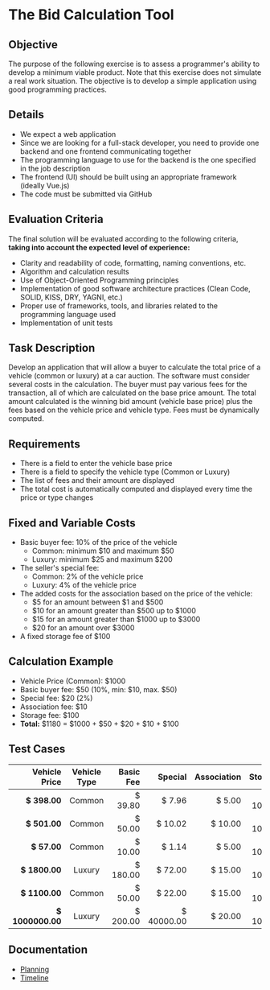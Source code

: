 # The Bid Calculation Tool

## Objective
The purpose of the following exercise is to assess a programmer's ability to develop a minimum viable product. Note that this exercise does not simulate a real work situation. The objective is to develop a simple application using good programming practices. 

## Details 
- We expect a web application 
- Since we are looking for a full-stack developer, you need to provide one backend and one frontend communicating together 
- The programming language to use for the backend is the one specified in the job description 
- The frontend (UI) should be built using an appropriate framework (ideally Vue.js) 
- The code must be submitted via GitHub 

## Evaluation Criteria 
The final solution will be evaluated according to the following criteria, **taking into account the expected level of experience:**
- Clarity and readability of code, formatting, naming conventions, etc. 
- Algorithm and calculation results 
- Use of Object-Oriented Programming principles 
- Implementation of good software architecture practices (Clean Code, SOLID, KISS, DRY, YAGNI, etc.) 
- Proper use of frameworks, tools, and libraries related to the programming language used 
- Implementation of unit tests 

## Task Description 
Develop an application that will allow a buyer to calculate the total price of a vehicle (common or luxury) at a car auction. The software must consider several costs in the calculation. The buyer must pay various fees for the transaction, all of which are calculated on the base price amount. The total amount calculated is the winning bid amount (vehicle base price) plus the fees based on the vehicle price and vehicle type. Fees must be dynamically computed. 

## Requirements
- There is a field to enter the vehicle base price 
- There is a field to specify the vehicle type (Common or Luxury) 
- The list of fees and their amount are displayed 
- The total cost is automatically computed and displayed every time the price or type changes 

## Fixed and Variable Costs 
 
- Basic buyer fee: 10% of the price of the vehicle 
  - Common: minimum $10 and maximum $50 
  - Luxury: minimum $25 and maximum $200
- The seller's special fee: 
  - Common: 2% of the vehicle price  
  - Luxury: 4% of the vehicle price 
- The added costs for the association based on the price of the vehicle: 
  - $5 for an amount between $1 and $500 
  - $10 for an amount greater than $500 up to $1000 
  - $15 for an amount greater than $1000 up to $3000 
  - $20 for an amount over $3000 
- A fixed storage fee of $100 

## Calculation Example 
 
- Vehicle Price (Common): $1000 
- Basic buyer fee: $50 (10%, min: $10, max. $50) 
- Special fee: $20 (2%) 
- Association fee: $10  
- Storage fee: $100  
- **Total:** $1180 = $1000 + $50 + $20 + $10 + $100 

## Test Cases

| Vehicle Price     | Vehicle Type | Basic Fee | Special    | Association   | Storage  | Total            | 
|------------------:|:------------:|----------:|-----------:|--------------:|---------:|-----------------:|
| **$ 398.00** 	    | Common       | $ 39.80   | $ 7.96	    | $ 5.00        | $ 100.00 | **$ 550.76**     |
| **$ 501.00** 	    | Common       | $ 50.00   | $ 10.02	| $ 10.00       | $ 100.00 | **$ 671.02**     |
| **$ 57.00** 	    | Common       | $ 10.00   | $ 1.14	    | $ 5.00        | $ 100.00 | **$ 173.14**     |
| **$ 1800.00** 	| Luxury       | $ 180.00  | $ 72.00	| $ 15.00       | $ 100.00 | **$ 2167.00**    |
| **$ 1100.00** 	| Common       | $ 50.00   | $ 22.00	| $ 15.00       | $ 100.00 | **$ 1287.00**    |
| **$ 1000000.00**  | Luxury       | $ 200.00  | $ 40000.00 | $ 20.00       | $ 100.00 | **$ 1040320.00** |

## Documentation

- [Planning](./docs/planning.md)
- [Timeline](./docs/timeline.md)